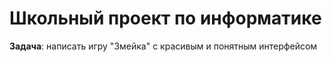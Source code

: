 # Школьный проект по информатике

**Задача**: написать игру "Змейка" с красивым и понятным интерфейсом
